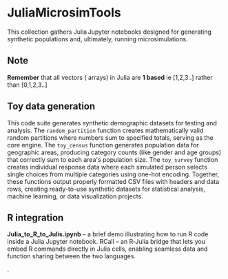 # JuliaMicrosimTools
This collection gathers Julia Jupyter notebooks designed for generating synthetic populations and, ultimately, running microsimulations.

## Note
**Remember** that all vectors ( arrays) in Julia are **1 based** ie [1,2,3..] rather than [0,1,2,3..]

## Toy data generation

This code suite generates synthetic demographic datasets for testing and analysis. The `random_partition` function creates mathematically valid random partitions where numbers sum to specified totals, serving as the core engine. The `toy_census` function generates population data for geographic areas, producing category counts (like gender and age groups) that correctly sum to each area's population size. The `toy_survey` function creates individual response data where each simulated person selects single choices from multiple categories using one-hot encoding. Together, these functions output properly formatted CSV files with headers and data rows, creating ready-to-use synthetic datasets for statistical analysis, machine learning, or data visualization projects.

## R integration

**Julia_to_R_to_Julis.ipynb** – a brief demo illustrating how to run R code inside a Julia Jupyter notebook.
RCall – an R‑Julia bridge that lets you embed R commands directly in Julia cells, enabling seamless data and function sharing between the two languages.




.
